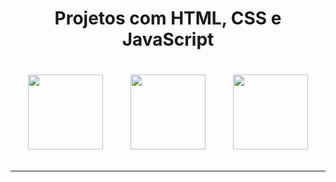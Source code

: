 
<h1 align="center"> Projetos com HTML, CSS e JavaScript</h1>

<p align="center">
  <img src="https://cdn.jsdelivr.net/gh/devicons/devicon/icons/html5/html5-original-wordmark.svg" width="120" style="margin: 20px;">
  <img src="https://cdn.jsdelivr.net/gh/devicons/devicon/icons/css3/css3-original-wordmark.svg" width="120" style="margin: 20px;">
  <img src="https://cdn.jsdelivr.net/gh/devicons/devicon/icons/javascript/javascript-original.svg" width="120" style="margin: 20px;">
</p>

---
